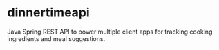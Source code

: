 # dinnertimeapi
Java Spring REST API to power multiple client apps for tracking cooking ingredients and meal suggestions.
